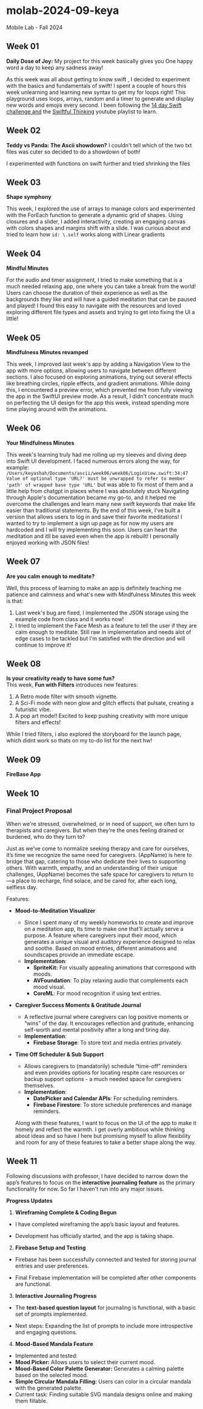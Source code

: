 # molab-2024-09-keya
Mobile Lab - Fall 2024

## Week 01

**Daily Dose of Joy:** My project for this week basically gives you One happy word a day to keep any sadness away! 

As this week was all about getting to know swift , I decided to experiment with the basics and fundamentals of swift! I spent a couple of hours  this week unlearning and learning new syntax to get my for loops right! This playground uses loops, arrays, random and a timer to generate and display new words and emojis every second. I been following the [14 day Swift challenge and](https://www.hackingwithswift.com/quick-start/beginners/checkpoint-2) the [Swiftful Thinking](https://www.youtube.com/playlist?list=PLwvDm4VfkdpiLvzZFJI6rVIBtdolrJBVB) youtube playlist to learn.

## Week 02
**Teddy vs Panda: The Ascii showdown?** I couldn't tell which of the two txt files was cuter so decided to do a showdown of both!

I experimented with functions on swift further and tried shrinking the files

## Week 03
**Shape symphony**

This week, I explored the use of arrays to manage colors and experimented with the ForEach function to generate a dynamic grid of shapes. Using closures and a slider, I added interactivity, creating an engaging canvas with colors shapes and margins shift with a slide. I was curious about and tried to learn how `id: \.self` works along with Linear gradients

## Week 04
**Mindful Minutes**

For the audio and timer assignment, I tried to make something that is a much needed relaxing app, one where you can take a break from the world! Users can choose the duration of their experience as well as the backgrounds they like and will have a guided meditation that can be paused and played!
I found this easy to navigate with the resources and loved exploring different file types and assets and trying to get into fixing the UI a little!

## Week 05
**Mindfulness Minutes revamped**

This week, I improved last week's app by adding a Navigation View to the app with more options, allowing users to navigate between different sections. I also focused on exploring animations, trying out several effects like breathing circles, ripple effects, and gradient animations. While doing this, I encountered a preview error, which prevented me from fully viewing the app in the SwiftUI preview mode. As a result, I didn't concentrate much on perfecting the UI design for the app this week, instead spending more time playing around with the animations.

## Week 06
**Your Mindfulness Minutes**

This week's learning truly had me rolling up my sleeves and diving deep into Swift UI development. I faced numerous errors along the way,
for example:
`/Users/keyashah/Documents/ascii/week06/week06/LoginView.swift:34:47 Value of optional type 'URL?' must be unwrapped to refer to member 'path' of wrapped base type 'URL'` but was able to fix most of them and a little help from chatgpt in places where I was absolutely stuck
Navigating through Apple's documentation became my go-to, and it helped me overcome the challenges and learn many new swift keywords that make life easier than traditional statements. By the end of this week, I've built a version that allows users to log in and save their favorite meditations! I wanted to try to implement a sign up page as for now my users are hardcoded and I will try implementing this soon. Users can heart the meditation and itll be saved even when the app is rebuilt!
I personally enjoyed working with JSON files!

## Week 07
**Are you calm enough to meditate?**

Well, this process of learning to make an app is definitely teaching me patience and calmness and what's new with Mindfulness Minutes this week is that:
1. Last week's bug are fixed, I implemented the JSON storage using the example code from class and it works now!
2. I tried to implement the Face Mesh as a feature to tell the user if they are calm enough to meditate. Still raw in implementation and needs alot of edge cases to be tackled but I'm satisfied with the direction and will continue to improve it!

## Week 08  
**Is your creativity ready to have some fun?**  
This week, **Fun with Filters** introduces new features:
1. A Retro mode filter with smooth vignette.
2. A Sci-Fi mode with neon glow and glitch effects that pulsate, creating a futuristic vibe.  
3. A pop art mode!!
Excited to keep pushing creativity with more unique filters and effects!

While I tried filters, i also explored the storyboard for the launch page, which didnt work so thats on my to-do list for the next hw!

## Week 09
**FireBase App**


## Week 10
### Final Project Proposal
When we're stressed, overwhelmed, or in need of support, we often turn to therapists and caregivers. But when they're the ones feeling drained or burdened, who do they turn to?

Just as we’ve come to normalize seeking therapy and care for ourselves, it’s time we recognize the same need for caregivers. (AppName) is here to bridge that gap, catering to those who dedicate their lives to supporting others. With warmth, empathy, and an understanding of their unique challenges, (AppName) becomes the safe space for caregivers to return to—a place to recharge, find solace, and be cared for, after each long, selfless day.

Features:

- **Mood-to-Meditation Visualizer**
    - Since I spent many of my weekly homeworks to create and improve on a meditation app, Its time to make one that’ll actually serve a purpose. A feature where caregivers input their mood, which generates a unique visual and auditory experience designed to relax and soothe. Based on mood entries, different animations and soundscapes provide an immediate escape.
    - **Implementation**:
        - **SpriteKit:** For visually appealing animations that correspond with moods.
        - **AVFoundation**: To play relaxing audio that complements each mood visual.
        - **CoreML**: For mood recognition if using text entries.
- **Caregiver Success Moments & Gratitude Journal**
    - A reflective journal where caregivers can log positive moments or “wins” of the day. It encourages reflection and gratitude, enhancing self-worth and mental positivity after a long and tiring day.
    - **Implementation**:
        - **Firebase Storage**: To store text and media entries privately.
- **Time Off Scheduler & Sub Support**
    - Allows caregivers to (mandatorily) schedule “time-off” reminders and even provides options for locating respite care resources or backup support options - a much needed space for caregivers themselves.
    - **Implementation**:
        - **DatePicker and Calendar APIs**: For scheduling reminders.
        - **Firebase Firestore**: To store schedule preferences and manage reminders.
    
    Along with these features, I want to focus on the UI of the app to make it homely and reflect the warmth. I get overly ambitious while thinking about ideas and so have I here but promising myself to allow flexibility and room for any of these features to take a better shape along the way.

  
## Week 11
Following discussions with professor, I have decided to narrow down the app’s features to focus on the **interactive** **journaling feature** as the primary functionality for now. So far I haven't run into any major issues.

**Progress Updates**

1. **Wireframing Complete & Coding Begun**

- I have completed wireframing the app’s basic layout and features.

- Development has officially started, and the app is taking shape.

2. **Firebase Setup and Testing**
- Firebase has been successfully connected and tested for storing journal entries and user preferences.

- Final Firebase implementation will be completed after other components are functional.

3. **Interactive Journaling Progress**

- The **text-based question layout** for journaling is functional, with a basic set of prompts implemented.

- Next steps: Expanding the list of prompts to include more introspective and engaging questions.

4. **Mood-Based Mandala Feature**
- Implemented and tested:
- **Mood Picker:** Allows users to select their current mood.
- **Mood-Based Color Palette Generator:** Generates a calming palette based on the selected mood.
- **Simple Circular Mandala Filling:** Users can color in a circular mandala with the generated palette.
- Current task: Finding suitable SVG mandala designs online and making them fillable.
